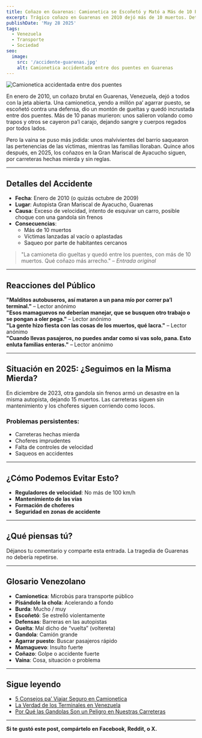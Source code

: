 ```yaml
---
title: Coñazo en Guarenas: Camionetica se Escoñetó y Mató a Más de 10 Panas
excerpt: Trágico coñazo en Guarenas en 2010 dejó más de 10 muertos. Detalles del accidente, saqueos, y por qué sigue la vaina igual en 2025.
publishDate: 'May 28 2025'
tags:
  - Venezuela
  - Transporte
  - Sociedad
seo:
  image:
    src: '/accidente-guarenas.jpg'
    alt: Camionetica accidentada entre dos puentes en Guarenas
---
```


![Camionetica accidentada entre dos puentes](/accidente-guarenas.jpg)

En enero de 2010, un coñazo brutal en Guarenas, Venezuela, dejó a todos con la jeta abierta. Una camionetica, yendo a millón pa’ agarrar puesto, se escoñetó contra una defensa, dio un montón de gueltas y quedó incrustada entre dos puentes. Más de 10 panas murieron: unos salieron volando como trapos y otros se cayeron pa’l carajo, dejando sangre y cuerpos regados por todos lados.

Pero la vaina se puso más jodida: unos malvivientes del barrio saquearon las pertenencias de las víctimas, mientras las familias lloraban. Quince años después, en 2025, los coñazos en la Gran Mariscal de Ayacucho siguen, por carreteras hechas mierda y sin reglas.

---

## Detalles del Accidente

- **Fecha**: Enero de 2010 (o quizás octubre de 2009)
- **Lugar**: Autopista Gran Mariscal de Ayacucho, Guarenas
- **Causa**: Exceso de velocidad, intento de esquivar un carro, posible choque con una gandola sin frenos
- **Consecuencias**:
  - Más de 10 muertos
  - Víctimas lanzadas al vacío o aplastadas
  - Saqueo por parte de habitantes cercanos

> "La camioneta dio gueltas y quedó entre los puentes, con más de 10 muertos. Qué coñazo más arrecho." – *Entrada original*

---

## Reacciones del Público

**"Malditos autobuseros, así mataron a un pana mío por correr pa’l terminal."** – Lector anónimo  
**"Esos mamaguevos no deberían manejar, que se busquen otro trabajo o se pongan a oler pega."** – Lector anónimo  
**"La gente hizo fiesta con las cosas de los muertos, qué lacra."** – Lector anónimo  
**"Cuando llevas pasajeros, no puedes andar como si vas solo, pana. Esto enluta familias enteras."** – Lector anónimo  

---

## Situación en 2025: ¿Seguimos en la Misma Mierda?

En diciembre de 2023, otra gandola sin frenos armó un desastre en la misma autopista, dejando 15 muertos. Las carreteras siguen sin mantenimiento y los choferes siguen corriendo como locos.

### Problemas persistentes:

- Carreteras hechas mierda
- Choferes imprudentes
- Falta de controles de velocidad
- Saqueos en accidentes

---

## ¿Cómo Podemos Evitar Esto?

- **Reguladores de velocidad**: No más de 100 km/h
- **Mantenimiento de las vías**
- **Formación de choferes**
- **Seguridad en zonas de accidente**

---

## ¿Qué piensas tú?

Déjanos tu comentario y comparte esta entrada. La tragedia de Guarenas no debería repetirse.

---

## Glosario Venezolano

- **Camionetica**: Microbús para transporte público  
- **Pisándole la chola**: Acelerando a fondo  
- **Burda**: Mucho / muy  
- **Escoñetó**: Se estrelló violentamente  
- **Defensas**: Barreras en las autopistas  
- **Guelta**: Mal dicho de “vuelta” (voltereta)  
- **Gandola**: Camión grande  
- **Agarrar puesto**: Buscar pasajeros rápido  
- **Mamaguevo**: Insulto fuerte  
- **Coñazo**: Golpe o accidente fuerte  
- **Vaina**: Cosa, situación o problema

---

## Sigue leyendo

- [5 Consejos pa’ Viajar Seguro en Camionetica](#)  
- [La Verdad de los Terminales en Venezuela](#)  
- [Por Qué las Gandolas Son un Peligro en Nuestras Carreteras](#)

---

**Si te gustó este post, compártelo en Facebook, Reddit, o X.**
